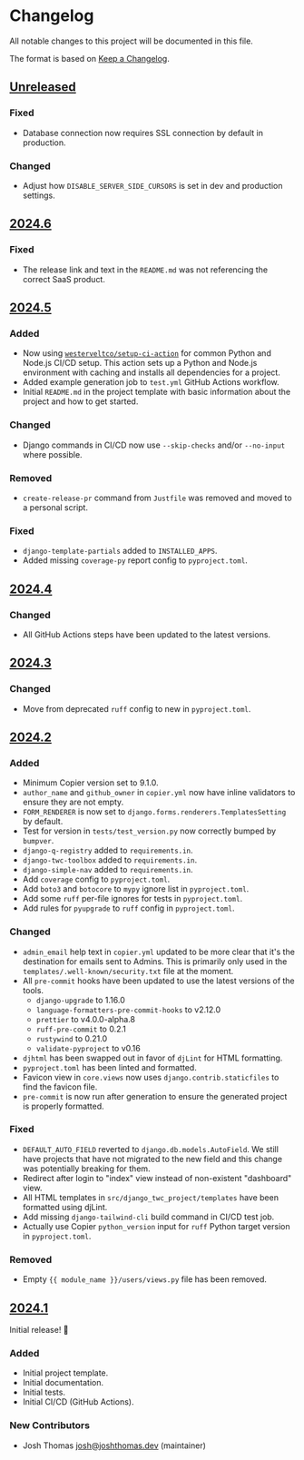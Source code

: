 # Changelog

All notable changes to this project will be documented in this file.

The format is based on [Keep a Changelog](https://keepachangelog.com/en/1.0.0/).

<!--
## [Version Number]

### Added
### Changed
### Deprecated
### Removed
### Fixed
### Security
-->

## [Unreleased]

### Fixed

- Database connection now requires SSL connection by default in production.

### Changed

- Adjust how `DISABLE_SERVER_SIDE_CURSORS` is set in dev and production settings.

## [2024.6]

### Fixed

- The release link and text in the `README.md` was not referencing the correct SaaS product.

## [2024.5]

### Added

- Now using [`westerveltco/setup-ci-action`](https://github.com/westereltco/setup-ci-action) for common Python and Node.js CI/CD setup. This action sets up a Python and Node.js environment with caching and installs all dependencies for a project.
- Added example generation job to `test.yml` GitHub Actions workflow.
- Initial `README.md` in the project template with basic information about the project and how to get started.

### Changed

- Django commands in CI/CD now use `--skip-checks` and/or `--no-input` where possible.

### Removed

- `create-release-pr` command from `Justfile` was removed and moved to a personal script.

### Fixed

- `django-template-partials` added to `INSTALLED_APPS`.
- Added missing `coverage-py` report config to `pyproject.toml`.

## [2024.4]

### Changed

- All GitHub Actions steps have been updated to the latest versions.

## [2024.3]

### Changed

- Move from deprecated `ruff` config to new in `pyproject.toml`.

## [2024.2]

### Added

- Minimum Copier version set to 9.1.0.
- `author_name` and `github_owner` in `copier.yml` now have inline validators to ensure they are not empty.
- `FORM_RENDERER` is now set to `django.forms.renderers.TemplatesSetting` by default.
- Test for version in `tests/test_version.py` now correctly bumped by `bumpver`.
- `django-q-registry` added to `requirements.in`.
- `django-twc-toolbox` added to `requirements.in`.
- `django-simple-nav` added to `requirements.in`.
- Add `coverage` config to `pyproject.toml`.
- Add `boto3` and `botocore` to `mypy` ignore list in `pyproject.toml`.
- Add some `ruff` per-file ignores for tests in `pyproject.toml`.
- Add rules for `pyupgrade` to `ruff` config in `pyproject.toml`.

### Changed

- `admin_email` help text in `copier.yml` updated to be more clear that it's the destination for emails sent to Admins. This is primarily only used in the `templates/.well-known/security.txt` file at the moment.
- All `pre-commit` hooks have been updated to use the latest versions of the tools.
  - `django-upgrade` to 1.16.0
  - `language-formatters-pre-commit-hooks` to v2.12.0
  - `prettier` to v4.0.0-alpha.8
  - `ruff-pre-commit` to 0.2.1
  - `rustywind` to 0.21.0
  - `validate-pyproject` to v0.16
- `djhtml` has been swapped out in favor of `djLint` for HTML formatting.
- `pyproject.toml` has been linted and formatted.
- Favicon view in `core.views` now uses `django.contrib.staticfiles` to find the favicon file.
- `pre-commit` is now run after generation to ensure the generated project is properly formatted.

### Fixed

- `DEFAULT_AUTO_FIELD` reverted to `django.db.models.AutoField`. We still have projects that have not migrated to the new field and this change was potentially breaking for them.
- Redirect after login to "index" view instead of non-existent "dashboard" view.
- All HTML templates in `src/django_twc_project/templates` have been formatted using djLint.
- Add missing `django-tailwind-cli` build command in CI/CD test job.
- Actually use Copier `python_version` input for `ruff` Python target version in `pyproject.toml`.

### Removed

- Empty `{{ module_name }}/users/views.py` file has been removed.

## [2024.1]

Initial release! 🎉

### Added

- Initial project template.
- Initial documentation.
- Initial tests.
- Initial CI/CD (GitHub Actions).

### New Contributors

- Josh Thomas <josh@joshthomas.dev> (maintainer)

[unreleased]: https://github.com/westerveltco/django-twc-project/compare/v2024.6...HEAD
[2024.1]: https://github.com/westerveltco/django-twc-project/releases/tag/v2024.1
[2024.2]: https://github.com/westerveltco/django-twc-project/releases/tag/v2024.2
[2024.3]: https://github.com/westerveltco/django-twc-project/releases/tag/v2024.3
[2024.4]: https://github.com/westerveltco/django-twc-project/releases/tag/v2024.4
[2024.5]: https://github.com/westerveltco/django-twc-project/releases/tag/v2024.5
[2024.6]: https://github.com/westerveltco/django-twc-project/releases/tag/v2024.6
